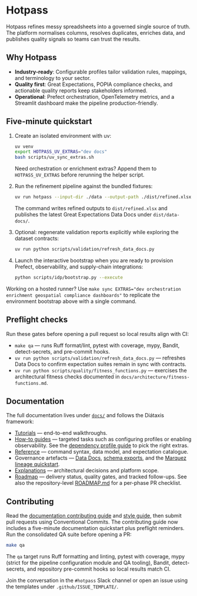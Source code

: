 # Hotpass

Hotpass refines messy spreadsheets into a governed single source of truth. The platform normalises columns, resolves duplicates, enriches data, and publishes quality signals so teams can trust the results.

## Why Hotpass

- **Industry-ready**: Configurable profiles tailor validation rules, mappings, and terminology to your sector.
- **Quality first**: Great Expectations, POPIA compliance checks, and actionable quality reports keep stakeholders informed.
- **Operational**: Prefect orchestration, OpenTelemetry metrics, and a Streamlit dashboard make the pipeline production-friendly.

## Five-minute quickstart

1. Create an isolated environment with uv:

   ```bash
   uv venv
   export HOTPASS_UV_EXTRAS="dev docs"
   bash scripts/uv_sync_extras.sh
   ```

   Need orchestration or enrichment extras? Append them to
   `HOTPASS_UV_EXTRAS` before rerunning the helper script.

2. Run the refinement pipeline against the bundled fixtures:

   ```bash
   uv run hotpass --input-dir ./data --output-path ./dist/refined.xlsx --archive
   ```

   The command writes refined outputs to `dist/refined.xlsx` and publishes the
   latest Great Expectations Data Docs under `dist/data-docs/`.

3. Optional: regenerate validation reports explicitly while exploring the
   dataset contracts:

   ```bash
   uv run python scripts/validation/refresh_data_docs.py
   ```

4. Launch the interactive bootstrap when you are ready to provision Prefect,
   observability, and supply-chain integrations:

   ```bash
   python scripts/idp/bootstrap.py --execute
   ```

Working on a hosted runner? Use `make sync EXTRAS="dev orchestration enrichment geospatial compliance dashboards"`
to replicate the environment bootstrap above with a single command.

## Preflight checks

Run these gates before opening a pull request so local results align with CI:

- `make qa` — runs Ruff format/lint, pytest with coverage, mypy, Bandit,
  detect-secrets, and pre-commit hooks.
- `uv run python scripts/validation/refresh_data_docs.py` — refreshes Data Docs
  to confirm expectation suites remain in sync with contracts.
- `uv run python scripts/quality/fitness_functions.py` — exercises the
  architectural fitness checks documented in `docs/architecture/fitness-functions.md`.

## Documentation

The full documentation lives under [`docs/`](docs/index.md) and follows the Diátaxis framework:

- [Tutorials](docs/tutorials/quickstart.md) — end-to-end walkthroughs.
- [How-to guides](docs/how-to-guides/configure-pipeline.md) — targeted tasks such as configuring profiles or enabling observability. See the [dependency profile guide](docs/how-to-guides/dependency-profiles.md) to pick the right extras.
- [Reference](docs/reference/cli.md) — command syntax, data model, and expectation catalogue.
- Governance artefacts — [Data Docs](docs/reference/data-docs.md),
  [schema exports](docs/reference/schema-exports.md), and the
  [Marquez lineage quickstart](docs/observability/marquez.md).
- [Explanations](docs/explanations/architecture.md) — architectural decisions and platform scope.
- [Roadmap](docs/roadmap.md) — delivery status, quality gates, and tracked follow-ups. See also the
  repository-level [ROADMAP.md](ROADMAP.md) for a per-phase PR checklist.

## Contributing

Read the [documentation contributing guide](docs/CONTRIBUTING.md) and [style guide](docs/style.md), then submit pull requests using Conventional Commits. The contributing guide now includes a five-minute documentation quickstart plus preflight reminders. Run the consolidated QA suite before opening a PR:

```bash
make qa
```

The `qa` target runs Ruff formatting and linting, pytest with coverage, mypy (strict for the pipeline configuration module and QA tooling), Bandit, detect-secrets, and repository pre-commit hooks so local results match CI.

Join the conversation in the `#hotpass` Slack channel or open an issue using the templates under `.github/ISSUE_TEMPLATE/`.
